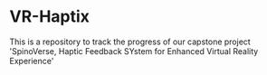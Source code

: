 # VR-Haptix
This is a repository to track the progress of our capstone project 'SpinoVerse, Haptic Feedback SYstem for Enhanced Virtual Reality Experience'
